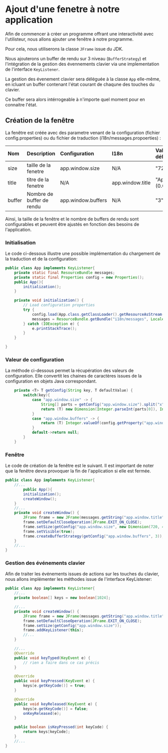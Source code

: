 # Ajout d'une fenetre à notre application

Afin de commencer à créer un programme offrant une interactivité avec l'utilisteur,
nous allons ajouter une fenêtre à notre programme.

Pour cela, nous utiliserons la classe `JFrame` issue du JDK.

Nous ajouterons un buffer de rendu sur 3 niveau (`BufferStrategy`) et l'intégration
de la gestion des évennements clavier via une implementation de l'interface
`KeyListener`.

La gestion des évenement clavier sera déléguée à la classe `App` elle-même, en
icluant un buffer contenant l'état courant de chaqune des touches du clavier.

Ce buffer sera alors intérrogeable à n'importe quel moment pour en connaitre l'état.

## Création de la fenêtre

La fenêtre est créée avec des parametre venant de la configuration (fichier config.properties)
ou du fichier de traduction (i18n/messages.propoerties) :

| Nom    | Description                | Configuration      | I18n             | Valeur par défaut     |
|:-------|:---------------------------|:-------------------|:-----------------|:----------------------|
| size   | taille de la fenetre       | app.window.size    | N/A              | "720x460"             |
| title  | titre de la fenetre        | N/A                | app.window.title | "Application (0.0.1)" |
| buffer | Nombre de  buffer de rendu | app.window.buffers | N/A              | "3"                   |

Ainsi, la taille de la fenêtre et le nombre de buffers de rendu sont configurables et peuvent
être ajustés en fonction des besoins de l'application.

### Initialisation

Le code ci-dessous illustre une possible implémentation du chargement de la traduction et de la configuration:

```java
public class App implements KeyListener{
    private static final ResourceBundle messages;
    private static final Properties config = new Properties();
    public App(){
        initialization();
    }

    private void initialization() {
        // Load configuration properties
        try {
            config.load(App.class.getClassLoader().getResourceAsStream("config.properties"));
            messages = ResourceBundle.getBundle("i18n/messages", Locale.getDefault());
        } catch (IOException e) {
            e.printStackTrace();
        }
    }

}
```

### Valeur de configuration

La méthode ci-dessous permet la récupération des valeurs de configuration.  Elle convertit les chaines de caractères issues de la configuration en objets Java correspondant.

```java
    private <T> T getConfig(String key, T defaultValue) {
        switch(key){
            case "app.window.size" -> {
                String[] parts = getConfig("app.window.size").split("x");
                return (T) new Dimension(Integer.parseInt(parts[0]), Integer.parseInt(parts[1]));
            }
            case "app.window.buffers" -> {
                return (T) Integer.valueOf(config.getProperty("app.window.buffers"));
            }
            default->return null;
        }
    }
```

### Fenêtre

Le code de création de la fenêtre est le suivant. Il est important de noter que la fenêtre devra provoquer la fin de l'application si elle est fermée.

```java
public class App implements KeyListener{
    //...
        public App(){
        initialization();
        createWindow();
    }
    //...
    private void createWindow() {
        JFrame frame = new JFrame(messages.getString("app.window.title"));
        frame.setDefaultCloseOperation(JFrame.EXIT_ON_CLOSE);
        frame.setSize(getConfig("app.window.size", new Dimension(720, 460)));
        frame.setVisible(true);
        frame.createBufferStrategy(getConfig("app.window.buffers", 3));
    }
    //...
}
```

### Gestion des événements clavier

Afin de traiter les événements issues de actions sur les touches du clavier, nous allons implémenter les méthodes issue de l'interface KeyListener:

```java
public class App implements KeyListener{
    //...
    private boolean[] keys = new boolean[1024];

    //...
    private void createWindow() {
        JFrame frame = new JFrame(messages.getString("app.window.title"));
        frame.setDefaultCloseOperation(JFrame.EXIT_ON_CLOSE);
        frame.setSize(getConfig("app.window.size"));
        frame.addKeyListener(this);
        //...
    }

    //...
    @Override
    public void keyTyped(KeyEvent e) {
        // rien a faire dans ce cas précis
    }

    @Override
    public void keyPressed(KeyEvent e) {
        keys[e.getKeyCode()] = true;
    }

    @Override
    public void keyReleased(KeyEvent e) {
        keys[e.getKeyCode()] = false;
        onKeyReleased(e);
    }

    public boolean isKeyPressed(int keyCode) {
        return keys[keyCode];
    }
    //...
}
```

